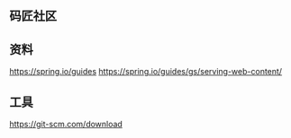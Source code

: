 ## 码匠社区

## 资料
https://spring.io/guides
https://spring.io/guides/gs/serving-web-content/

## 工具
https://git-scm.com/download